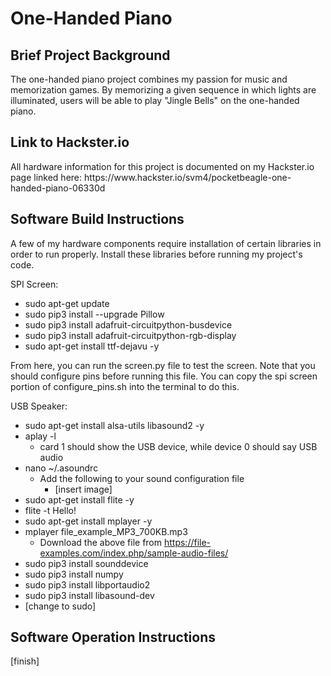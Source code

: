 <h1> One-Handed Piano </h1>
<h2> Brief Project Background </h2>
The one-handed piano project combines my passion for music and memorization games. By memorizing a given sequence in which lights are illuminated, users will be able to play "Jingle Bells" on the one-handed piano. 
<h2> Link to Hackster.io </h2>
All hardware information for this project is documented on my Hackster.io page linked here: https://www.hackster.io/svm4/pocketbeagle-one-handed-piano-06330d
<h2> Software Build Instructions </h2>
A few of my hardware components require installation of certain libraries in order to run properly. Install these libraries before running my project's code. 

SPI Screen:
- sudo apt-get update
- sudo pip3 install --upgrade Pillow
- sudo pip3 install adafruit-circuitpython-busdevice
- sudo pip3 install adafruit-circuitpython-rgb-display
- sudo apt-get install ttf-dejavu -y

From here, you can run the screen.py file to test the screen. Note that you should configure pins before running this file. You can copy the spi screen portion of configure_pins.sh into the terminal to do this. 

USB Speaker:

- sudo apt-get install alsa-utils libasound2 -y
- aplay -l
  - card 1 should show the USB device, while device 0 should say USB audio
- nano ~/.asoundrc
  - Add the following to your sound configuration file
      - [insert image]
- sudo apt-get install flite -y
- flite -t Hello!
- sudo apt-get install mplayer -y
- mplayer file_example_MP3_700KB.mp3
  - Download the above file from https://file-examples.com/index.php/sample-audio-files/
- sudo pip3 install sounddevice
- sudo pip3 install numpy
- sudo pip3 install libportaudio2
- sudo pip3 install libasound-dev
- [change to sudo]
  
<h2> Software Operation Instructions </h2>
[finish]

